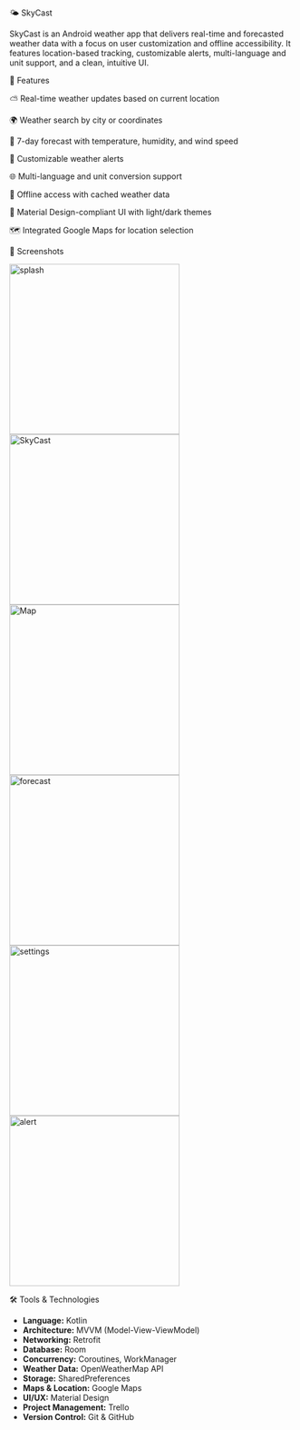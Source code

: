 🌤️ SkyCast

SkyCast is an Android weather app that delivers real-time and forecasted weather data with a focus on user customization and offline accessibility. It features location-based tracking, customizable alerts, multi-language and unit support, and a clean, intuitive UI.

🚀 Features

⛅ Real-time weather updates based on current location

🌍 Weather search by city or coordinates

📅 7-day forecast with temperature, humidity, and wind speed

🔔 Customizable weather alerts

🌐 Multi-language and unit conversion support

📡 Offline access with cached weather data

🎨 Material Design-compliant UI with light/dark themes

🗺️ Integrated Google Maps for location selection





📸 Screenshots




<img src="https://github.com/user-attachments/assets/b6c1295e-450e-4b1e-b81f-e6ac292e7c19" alt="splash" width="300"/>
<img src="https://github.com/user-attachments/assets/eeacff2f-ac1a-42d8-b656-ee693efaad53" alt="SkyCast" width="300"/>
<img src="https://github.com/user-attachments/assets/2912b05c-3953-46ac-9e44-924061da095e" alt="Map" width="300"/>
<img src="https://github.com/user-attachments/assets/a878ce39-292d-4b99-b13d-6ccaa610351f" alt="forecast" width="300"/>
<img src="https://github.com/user-attachments/assets/c43e4371-cb5f-49d2-bac2-cca4aca668d0" alt="settings" width="300"/>
<img src="https://github.com/user-attachments/assets/162ec05f-2e56-478e-8e87-32bf9dbf5210" alt="alert" width="300"/>










🛠️ Tools & Technologies

- **Language:** Kotlin  
- **Architecture:** MVVM (Model-View-ViewModel)  
- **Networking:** Retrofit  
- **Database:** Room  
- **Concurrency:** Coroutines, WorkManager  
- **Weather Data:** OpenWeatherMap API  
- **Storage:** SharedPreferences  
- **Maps & Location:** Google Maps  
- **UI/UX:** Material Design  
- **Project Management:** Trello  
- **Version Control:** Git & GitHub  

